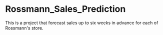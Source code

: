 # Rossmann_Sales_Prediction
This is a project that forecast sales up to six weeks in advance for each of Rossmann's store.
